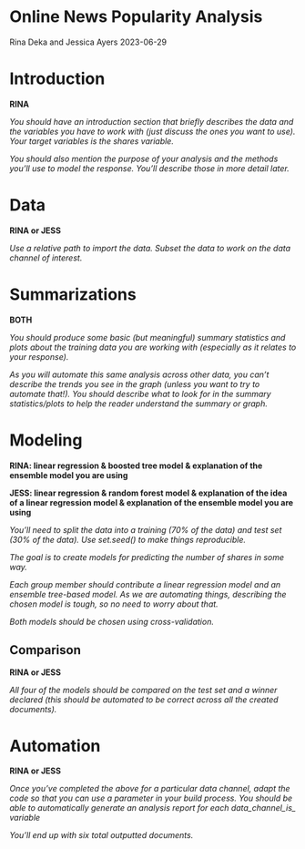 Online News Popularity Analysis
================
Rina Deka and Jessica Ayers
2023-06-29

# Introduction

**RINA**

*You should have an introduction section that briefly describes the data
and the variables you have to work with (just discuss the ones you want
to use). Your target variables is the shares variable.*

*You should also mention the purpose of your analysis and the methods
you’ll use to model the response. You’ll describe those in more detail
later.*

# Data

**RINA or JESS**

*Use a relative path to import the data. Subset the data to work on the
data channel of interest.*

# Summarizations

**BOTH**

*You should produce some basic (but meaningful) summary statistics and
plots about the training data you are working with (especially as it
relates to your response).*

*As you will automate this same analysis across other data, you can’t
describe the trends you see in the graph (unless you want to try to
automate that!). You should describe what to look for in the summary
statistics/plots to help the reader understand the summary or graph.*

# Modeling

**RINA: linear regression & boosted tree model & explanation of the
ensemble model you are using**

**JESS: linear regression & random forest model & explanation of the
idea of a linear regression model & explanation of the ensemble model
you are using**

*You’ll need to split the data into a training (70% of the data) and
test set (30% of the data). Use set.seed() to make things reproducible.*

*The goal is to create models for predicting the number of shares in
some way.*

*Each group member should contribute a linear regression model and an
ensemble tree-based model. As we are automating things, describing the
chosen model is tough, so no need to worry about that.*

*Both models should be chosen using cross-validation.*

## Comparison

**RINA or JESS**

*All four of the models should be compared on the test set and a winner
declared (this should be automated to be correct across all the created
documents).*

# Automation

**RINA or JESS**

*Once you’ve completed the above for a particular data channel, adapt
the code so that you can use a parameter in your build process. You
should be able to automatically generate an analysis report for each
data_channel_is\_ variable*

*You’ll end up with six total outputted documents.*
